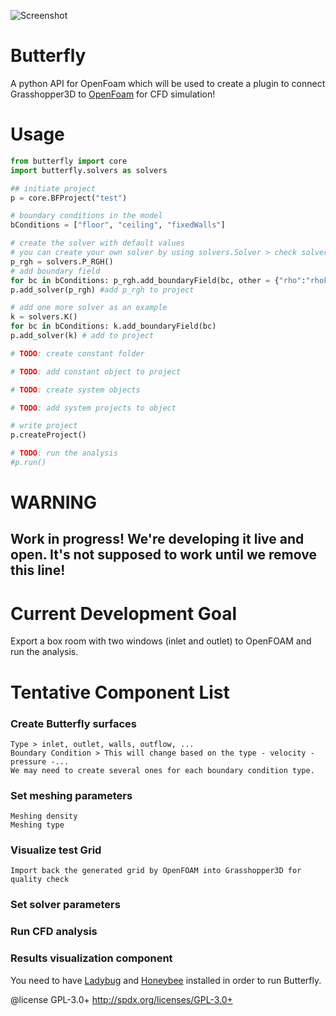 ![Screenshot](https://raw.githubusercontent.com/mostaphaRoudsari/Butterfly/master/other_files/graphics/icon/butterfly_100px_2.png)

Butterfly
========================================
A python API for OpenFoam which will be used to create a plugin to connect Grasshopper3D to [OpenFoam](http://www.openfoam.org/) for CFD simulation!

Usage
========================================
```Python
from butterfly import core
import butterfly.solvers as solvers

## initiate project
p = core.BFProject("test")

# boundary conditions in the model
bConditions = ["floor", "ceiling", "fixedWalls"]

# create the solver with default values
# you can create your own solver by using solvers.Solver > check solver.py for examples
p_rgh = solvers.P_RGH()
# add boundary field
for bc in bConditions: p_rgh.add_boundaryField(bc, other = {"rho":"rhok"})
p.add_solver(p_rgh) #add p_rgh to project

# add one more solver as an example
k = solvers.K()
for bc in bConditions: k.add_boundaryField(bc)
p.add_solver(k) # add to project

# TODO: create constant folder

# TODO: add constant object to project

# TODO: create system objects

# TODO: add system projects to object

# write project
p.createProject()

# TODO: run the analysis
#p.run()

```

WARNING
========================================
## Work in progress! We're developing it live and open. It's not supposed to work until we remove this line!


Current Development Goal
========================================
Export a box room with two windows (inlet and outlet) to OpenFOAM and run the analysis.


Tentative Component List
========================================
### Create Butterfly surfaces
	Type > inlet, outlet, walls, outflow, ...
	Boundary Condition > This will change based on the type - velocity - pressure -...
	We may need to create several ones for each boundary condition type.

### Set meshing parameters
	Meshing density
	Meshing type

### Visualize test Grid
	Import back the generated grid by OpenFOAM into Grasshopper3D for quality check

### Set solver parameters

### Run CFD analysis

### Results visualization component


You need to have [Ladybug](https://github.com/mostaphaRoudsari/Ladybug) and [Honeybee](https://github.com/mostaphaRoudsari/Ladybug) installed in order to run Butterfly.


@license GPL-3.0+ <http://spdx.org/licenses/GPL-3.0+>
